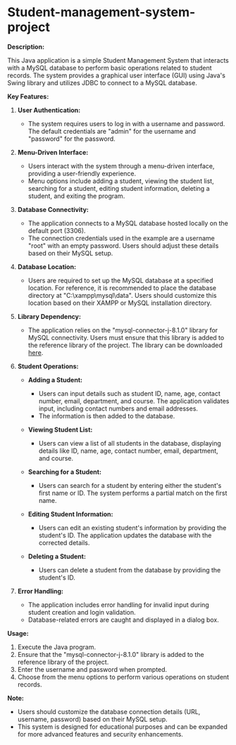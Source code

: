 # Student-management-system-project


**Description:**

This Java application is a simple Student Management System that interacts with a MySQL database to perform basic operations related to student records. The system provides a graphical user interface (GUI) using Java's Swing library and utilizes JDBC to connect to a MySQL database.

**Key Features:**

1. **User Authentication:**
   - The system requires users to log in with a username and password. The default credentials are "admin" for the username and "password" for the password.

2. **Menu-Driven Interface:**
   - Users interact with the system through a menu-driven interface, providing a user-friendly experience.
   - Menu options include adding a student, viewing the student list, searching for a student, editing student information, deleting a student, and exiting the program.

3. **Database Connectivity:**
   - The application connects to a MySQL database hosted locally on the default port (3306).
   - The connection credentials used in the example are a username "root" with an empty password. Users should adjust these details based on their MySQL setup.

4. **Database Location:**
   - Users are required to set up the MySQL database at a specified location. For reference, it is recommended to place the database directory at "C:\xampp\mysql\data". Users should customize this location based on their XAMPP or MySQL installation directory.

5. **Library Dependency:**
   - The application relies on the "mysql-connector-j-8.1.0" library for MySQL connectivity. Users must ensure that this library is added to the reference library of the project. The library can be downloaded [here](https://dev.mysql.com/downloads/connector/j/?os=26).

6. **Student Operations:**
   - **Adding a Student:**
     - Users can input details such as student ID, name, age, contact number, email, department, and course. The application validates input, including contact numbers and email addresses.
     - The information is then added to the database.

   - **Viewing Student List:**
     - Users can view a list of all students in the database, displaying details like ID, name, age, contact number, email, department, and course.

   - **Searching for a Student:**
     - Users can search for a student by entering either the student's first name or ID. The system performs a partial match on the first name.

   - **Editing Student Information:**
     - Users can edit an existing student's information by providing the student's ID. The application updates the database with the corrected details.

   - **Deleting a Student:**
     - Users can delete a student from the database by providing the student's ID.

7. **Error Handling:**
   - The application includes error handling for invalid input during student creation and login validation.
   - Database-related errors are caught and displayed in a dialog box.

**Usage:**
1. Execute the Java program.
2. Ensure that the "mysql-connector-j-8.1.0" library is added to the reference library of the project.
3. Enter the username and password when prompted.
4. Choose from the menu options to perform various operations on student records.

**Note:**
- Users should customize the database connection details (URL, username, password) based on their MySQL setup.
- This system is designed for educational purposes and can be expanded for more advanced features and security enhancements.
